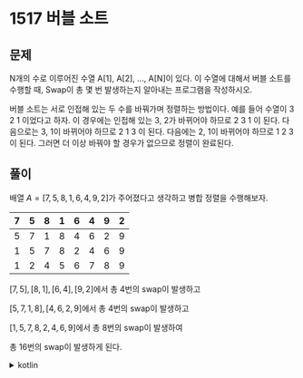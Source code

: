 # 1517 버블 소트

## 문제

N개의 수로 이루어진 수열 A[1], A[2], …, A[N]이 있다. 이 수열에 대해서 버블 소트를 수행할 때, Swap이 총 몇 번 발생하는지 알아내는 프로그램을 작성하시오.

버블 소트는 서로 인접해 있는 두 수를 바꿔가며 정렬하는 방법이다. 예를 들어 수열이 3 2 1 이었다고 하자. 이 경우에는 인접해 있는 3, 2가 바뀌어야 하므로 2 3 1 이 된다. 다음으로는 3, 1이 바뀌어야 하므로 2 1 3 이 된다. 다음에는 2, 1이 바뀌어야 하므로 1 2 3 이 된다. 그러면 더 이상 바꿔야 할 경우가 없으므로 정렬이 완료된다.

## 풀이

배열 $A=[7,5,8,1,6,4,9,2]$가 주어졌다고 생각하고 병합 정렬을 수행해보자.

| 7   | 5   | 8   | 1   | 6   | 4   | 9   | 2   |
| --- | --- | --- | --- | --- | --- | --- | --- |
| 5   | 7   | 1   | 8   | 4   | 6   | 2   | 9   |
| 1   | 5   | 7   | 8   | 2   | 4   | 6   | 9   |
| 1   | 2   | 4   | 5   | 6   | 7   | 8   | 9   |

$[7,5], [8, 1], [6, 4], [9, 2]$에서 총 4번의 swap이 발생하고

$[5,7,1,8],[4,6,2,9]$에서 총 4번의 swap이 발생하고

$[1,5,7,8,2,4,6,9]$에서 총 8번의 swap이 발생하여

총 16번의 swap이 발생하게 된다.

<details>
<summary>kotlin</summary>

```kotlin
import java.util.*

fun main() {
    val r = System.`in`.bufferedReader()
    val n = r.readLine().toInt()
    val tk = StringTokenizer(r.readLine())
    val arr1 = IntArray(n) { tk.nextToken().toInt() }
    println(arr1.mergeSort())
}

fun IntArray.mergeSort(l: Int = 0, r: Int = size - 1): Long {
    if (l == r) return 0
    val n = r - l + 1
    val m = l + r shr 1
    var cnt = mergeSort(l, m) + mergeSort(m + 1, r)
    val arr = IntArray(n)
    var i = l
    var j = m + 1
    var k = 0
    while (i <= m && j <= r) {
        arr[k++] = if (this[i] == this[j]) {
            this[i++]
        } else if (this[i] > this[j]) {
            cnt += m - i + 1
            this[j++]
        } else {
            this[i++]
        }
    }
    while (i <= m) arr[k++] = this[i++]
    while (j <= r) arr[k++] = this[j++]
    arr.copyInto(this, l)
    return cnt
}
```

</details>
